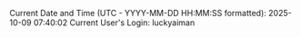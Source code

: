Current Date and Time (UTC - YYYY-MM-DD HH:MM:SS formatted): 2025-10-09 07:40:02
Current User's Login: luckyaiman
